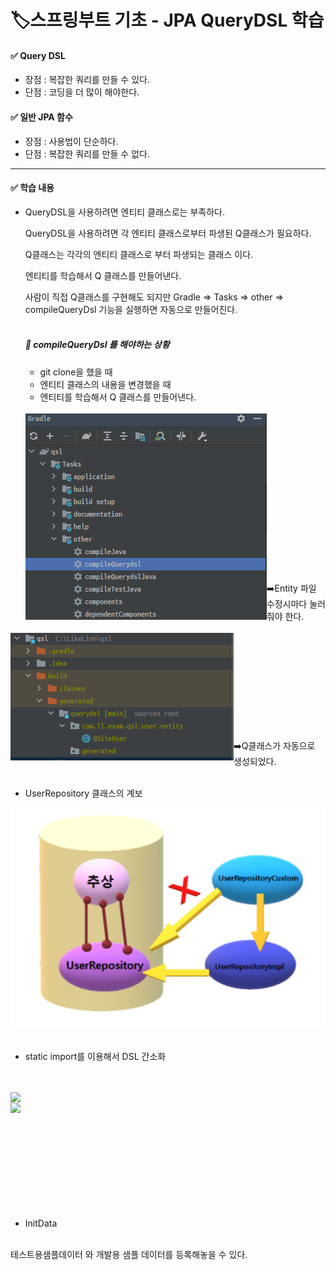 # 🏷️스프링부트 기초 - JPA QueryDSL 학습

#### ✅ Query DSL
* 장점 : 복잡한 쿼리를 만들 수 있다.
* 단점 : 코딩을 더 많이 해야한다.


#### ✅ 일반 JPA 함수
* 장점 : 사용법이 단순하다.
* 단점 : 복잡한 쿼리를 만들 수 없다.

<hr>

#### ✅ 학습 내용
* QueryDSL을 사용하려면 엔티티 클래스로는 부족하다.

    QueryDSL을 사용하려면 각 엔티티 클래스로부터 파생된 Q클래스가 필요하다.    
    
    Q클래스는 각각의 엔티티 클래스로 부터 파생되는 클래스 이다.

    엔티티를 학습해서 Q 클래스를 만들어낸다.

    사람이 직접 Q클래스를 구현해도 되지만 Gradle => Tasks => other => compileQueryDsl 기능을 실행하면 자동으로 만들어진다.
    <br>
    <br>

    ##### 🔻 compileQueryDsl 를 해야하는 상황

    - git clone을 했을 때
    - 엔티티 클래스의 내용을 변경했을 때
    - 엔티티를 학습해서 Q 클래스를 만들어낸다.
  
  <br>
  <img src="https://github.com/jeonga-Son/qsl/raw/master/img_5.png" align="left" />
<br><br><br><br><br><br><br> <br><br><br><br><br><br><br><br>
        ➡️Entity 파일 수정시마다 눌러줘야 한다.
<br>
<br>
  <img src="https://github.com/jeonga-Son/qsl/raw/master/img.png" align=left />
  <br><br><br><br><br>
  <br><br><br><br><br>
        ➡️Q클래스가 자동으로 생성되었다.
  <br>
  <br>
  
* UserRepository 클래스의 계보

![img_2.png](img_2.png)
<br>
<br>
* static import를 이용해서 DSL 간소화
<br>
<br>
<img src="https://raw.githubusercontent.com/jeonga-Son/qsl/5377c6e86223f8337606a2ec894a3bb178a6e837/img_6.png" align="left" />
<br>
<img src="https://raw.githubusercontent.com/jeonga-Son/qsl/5377c6e86223f8337606a2ec894a3bb178a6e837/img_7.png" align="left" />
<br><br><br><br><br><br><br><br><br><br>

* InitData
<br>
 테스트용샘플데이터 와 개발용 샘플 데이터를 등록해놓을 수 있다.
